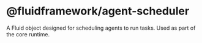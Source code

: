 # @fluidframework/agent-scheduler

A Fluid object designed for scheduling agents to run tasks. Used as part of the core runtime.
